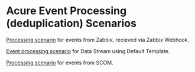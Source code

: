 # Acure Event Processing (deduplication) Scenarios

[Processing scenario](Zabbix%20Webhook%20Signal%20Processor.txt) for events from Zabbix, recieved via Zabbix Webhook.

[Event processing scenario](Zabbix%20Default%20Signal%20Processor.txt) for Data Stream using Default Template.

[Processing scenario](SCOM%20Signals%20processor.txt) for events from SCOM.

